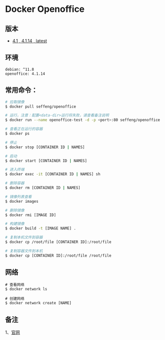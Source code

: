 # Docker Openoffice

## 版本

* [4.1 , 4.1.14 , latest](https://github.com/seffeng/docker-openoffice)

## 环境

```shell
debian: ^11.8
openoffice: 4.1.14
```

## 常用命令：

```sh
# 拉取镜像
$ docker pull seffeng/openoffice

# 运行，注意：配置<data-dir>运行将失败，请查看备注说明
$ docker run --name openoffice-test -d -p <port>:80 seffeng/openoffice

# 查看正在运行的容器
$ docker ps

# 停止
$ docker stop [CONTAINER ID | NAMES]

# 启动
$ docker start [CONTAINER ID | NAMES]

# 进入终端
$ docker exec -it [CONTAINER ID | NAMES] sh

# 删除容器
$ docker rm [CONTAINER ID | NAMES]

# 镜像列表查看
$ docker images

# 删除镜像
$ docker rmi [IMAGE ID]

# 构建镜像
$ docker build -t [IMAGE NAME] .

# 复制本机文件到容器
$ docker cp /root/file [CONTAINER ID]:/root/file

# 复制容器文件到本机
$ docker cp [CONTAINER ID]:/root/file /root/file
```

## 网络

```shell
# 查看网络
$ docker network ls

# 创建网络
$ docker network create [NAME]
```

## 备注

1、[官网](https://www.alpinelinux.org)

